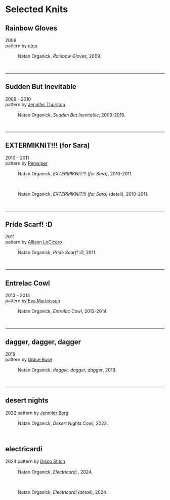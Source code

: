 # Selected Knits
## Rainbow Gloves  
2009  
pattern by [ntno](/)  

<section>
  <figure>
    <img
      src="/img/knitting/rainbow_gloves_2009.jpeg"
      alt=""
      title=""
      style="border: 1px solid #888888;"
    />
    <figcaption>Natan Organick, <i>Rainbow Gloves</i>, 2009.</figcaption>
  </figure>
</section>
<br>

<hr>

## Sudden But Inevitable
2009 - 2010  
pattern by [Jennifer Thurston](https://www.ravelry.com/patterns/library/stegs)  

<section>
  <figure>
    <img
      src="/img/knitting/Sudden_But_Inevitable_2009_2010.jpeg"
      alt=""
      title=""
      style="border: 1px solid #888888;"
    />
    <figcaption>Natan Organick, <i>Sudden But Inevitable</i>, 2009-2010.</figcaption>
  </figure>
</section>
<br>

<hr>

## EXTERMIKNIT!!! (for Sara) 
2010 - 2011  
pattern by [Penwiper](https://www.ravelry.com/patterns/library/extermiknit)  

<section>
  <figure>
    <img
      src="/img/knitting/extermiknit_front_2010_2011.jpeg"
      alt=""
      title=""
      style="border: 1px solid #888888;"
    />
    <figcaption>Natan Organick, <i>EXTERMIKNIT!!! (for Sara)</i>, 2010-2011.</figcaption>
  </figure>
</section>
<br>
<section>
  <figure>
    <img
      src="/img/knitting/extermiknit_detail_2010_2011.jpeg"
      alt=""
      title=""
      style="border: 1px solid #888888;"
    />
    <figcaption>Natan Organick, <i>EXTERMIKNIT!!! (for Sara)</i> (detail), 2010-2011.</figcaption>
  </figure>
</section>
<br>

<hr>

## Pride Scarf! :D
2011  
pattern by [Allison LoCicero](https://www.ravelry.com/patterns/library/entrelac-scarf)  

<section>
  <figure>
    <img
      src="/img/knitting/pride_scarf_2011.jpeg"
      alt=""
      title=""
      style="border: 1px solid #888888;"
    />
    <figcaption>Natan Organick, <i>Pride Scarf! :D</i>, 2011.</figcaption>
  </figure>
</section>
<br>

<hr>

## Entrelac Cowl
2013 - 2014  
pattern by [Eva Martinsson](https://www.ravelry.com/patterns/library/entrelac-shawl-with-tassels)  

<section>
  <figure>
    <img
      src="/img/knitting/entrelac_cowl_2013_2014.jpeg"
      alt=""
      title=""
      style="border: 1px solid #888888;"
    />
    <figcaption>Natan Organick, <i>Entrelac Cowl</i>, 2013-2014.</figcaption>
  </figure>
</section>
<br>

<hr>

## dagger, dagger, dagger
2019  
pattern by [Grace Rose](https://www.ravelry.com/patterns/library/robin-hood-bandana-cowl)  

<section>
  <figure>
    <img
      src="/img/knitting/dagger_dagger_dagger_05_2020.jpeg"
      alt=""
      title=""
      style="border: 1px solid #888888;"
    />
    <figcaption>Natan Organick, <i>dagger, dagger, dagger</i>, 2019.</figcaption>
  </figure>
</section>
<br>

<hr>

## desert nights
2022
pattern by [Jennifer Berg](https://www.ravelry.com/patterns/library/desert-nights-cowl)

<section>
  <figure>
    <img
      src="/img/knitting/desert-nights-cowl/desert_nights_cowl_front_03_2022.jpeg"
      alt=""
      title=""
      style="border: 1px solid #888888;"
    />
    <figcaption>Natan Organick, <i>Desert Nights Cowl</i>, 2022.</figcaption>
  </figure>
</section>
<br>

## electricardi
2024
pattern by [Disco Stitch](https://www.ravelry.com/patterns/library/electricardi)

<section>
  <figure>
    <img
      src="/img/knitting/electricardi/electricardi_03_2024.jpeg"
      alt=""
      title=""
      style="border: 1px solid #888888;"
    />
    <figcaption>Natan Organick, <i>Electricardi </i>, 2024.</figcaption>
  </figure>
</section>
<br>
<section>
  <figure>
    <img
      src="/img/knitting/electricardi/electricardi_sleeve_detail_03_2024.jpeg"
      alt=""
      title=""
      style="border: 1px solid #888888;"
    />
    <figcaption>Natan Organick, <i>Electricardi (detail)</i>, 2024.</figcaption>
  </figure>
</section>